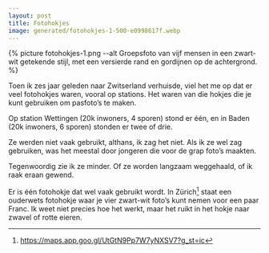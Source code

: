 ```yaml
---
layout: post
title: Fotohokjes
image: generated/fotohokjes-1-500-e0998617f.webp
---
```


{% picture fotohokjes-1.png --alt Groepsfoto van vijf mensen in een zwart-wit getekende stijl, met een versierde rand en gordijnen op de achtergrond. %}

Toen ik zes jaar geleden naar Zwitserland verhuisde, viel het me op dat er veel fotohokjes waren, vooral op stations. Het waren van die hokjes die je kunt gebruiken om pasfoto’s te maken.

Op station Wettingen (20k inwoners, 4 sporen) stond er één, en in Baden (20k inwoners, 6 sporen) stonden er twee of drie.

Ze werden niet vaak gebruikt, althans, ik zag het niet. Als ik ze wel zag gebruiken, was het meestal door jongeren die voor de grap foto’s maakten.

Tegenwoordig zie ik ze minder. Of ze worden langzaam weggehaald, of ik raak eraan gewend.

Er is één fotohokje dat wel vaak gebruikt wordt. In Zürich[^1] staat een ouderwets fotohokje waar je vier zwart-wit foto’s kunt nemen voor een paar Franc. Ik weet niet precies hoe het werkt, maar het ruikt in het hokje naar zwavel of rotte eieren.

[^1]: <https://maps.app.goo.gl/UtGtN9Pp7W7yNXSV7?g_st=ic>
